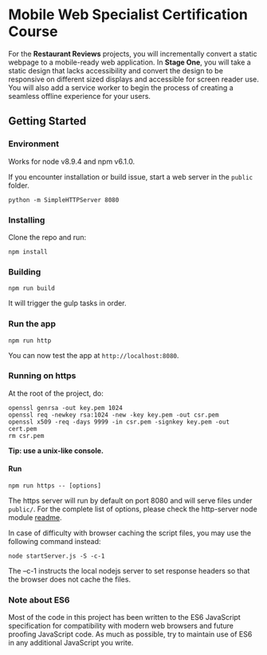 # Mobile Web Specialist Certification Course

For the **Restaurant Reviews** projects, you will incrementally convert a static webpage to a mobile-ready web application. In **Stage One**, you will take a static design that lacks accessibility and convert the design to be responsive on different sized displays and accessible for screen reader use. You will also add a service worker to begin the process of creating a seamless offline experience for your users.

## Getting Started

### Environment

Works for node v8.9.4 and npm v6.1.0.

If you encounter installation or build issue, start a web server in the `public` folder.

```
python -m SimpleHTTPServer 8080
```

### Installing

Clone the repo and run:

```
npm install
```

### Building

```
npm run build
```

It will trigger the gulp tasks in order.

### Run the app

```
npm run http
```

You can now test the app at `http://localhost:8080`.

### Running on https

At the root of the project, do:
```
openssl genrsa -out key.pem 1024
openssl req -newkey rsa:1024 -new -key key.pem -out csr.pem
openssl x509 -req -days 9999 -in csr.pem -signkey key.pem -out cert.pem
rm csr.pem
```
**Tip: use a unix-like console.**

#### Run

```
npm run https -- [options]
```
The https server will run by default on port 8080 and will serve files under `public/`.
For the complete list of options, please check the http-server node module [readme](https://github.com/indexzero/http-server#available-options).

In case of difficulty with browser caching the script files, you may use the following command instead:
```
node startServer.js -S -c-1
```
The –c-1 instructs the local nodejs server to set response headers so that the browser does not cache the files.

### Note about ES6

Most of the code in this project has been written to the ES6 JavaScript specification for compatibility with modern web browsers and future proofing JavaScript code. As much as possible, try to maintain use of ES6 in any additional JavaScript you write.